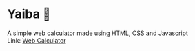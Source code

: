 # Yaiba 🧮
A simple web calculator made using HTML, CSS and Javascript<br>
Link: <a target="_blank" href="https://scorpia2004.github.io/Yaiba/">Web Calculator</a>
